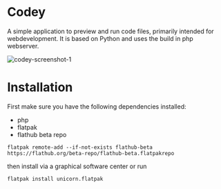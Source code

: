 # Codey
A simple application to preview and run code files, primarily intended for webdevelopment.
It is based on Python and uses the build in php webserver.

![codey-screenshot-1](https://i.postimg.cc/SxBKTW2w/Codey-Screenshot.png)

# Installation
First make sure you have the following dependencies installed:
* php
* flatpak
* flathub beta repo
```commandline
flatpak remote-add --if-not-exists flathub-beta https://flathub.org/beta-repo/flathub-beta.flatpakrepo
```
then install via a graphical software center or run
```commandline
flatpak install unicorn.flatpak
```
